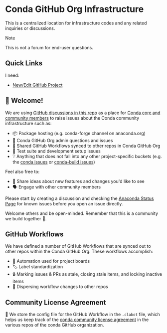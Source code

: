 # Conda GitHub Org Infrastructure

This is a centralized location for infrastructure codes and any related inquiries or discussions.

> [!NOTE]
> This is not a forum for end-user questions.

## Quick Links

I need:
- [New/Edit GitHub Project](issues/new?template=5_project.yml)

## 👋 Welcome!

We are using [GitHub discussions in this repo](https://github.com/conda/infra/discussions) as a place for [Conda core and community members](https://github.com/conda-incubator/governance#teams--roles) to raise issues about the Conda community infrastructure such as:
  * 📦 Package hosting (e.g. conda-forge channel on anaconda.org)
  * 👤 Conda GitHub Org admin questions and issues
  * 🔄 Shared GitHub Workflows synced to other repos in Conda GitHub Org
  * 🧪 Test suite and development setup issues
  * ❔ Anything that does not fall into any other project-specific buckets (e.g. the [conda issues](https://github.com/conda/conda/issues) or [conda-build issues](https://github.com/conda/conda-build/issues))

Feel also free to:
  * 💭 Share ideas about new features and changes you'd like to see
  * 🗣️ Engage with other community members

Please start by creating a discussion and checking the [Anaconda Status Page](https://anaconda.statuspage.io) for known issues before you open an issue directly.

Welcome others and be open-minded. Remember that this is a community we build together 💪.

## GitHub Workflows

We have defined a number of GitHub Workflows that are synced out to other repos within the Conda GitHub Org. These workflows accomplish:
  * 🤖 Automation used for project boards
  * 🏷️ Label standardization
  * 🔒 Marking issues & PRs as stale, closing stale items, and locking inactive items
  * 🔄 Dispersing workflow changes to other repos

## Community License Agreement

📝 We store the config file for the GitHub Workflow in the `.clabot` file, which helps us keep track of the [conda community license agreement](https://docs.conda.io/projects/conda/en/latest/dev-guide/contributing.html#conda-contributor-license-agreement) in the various
repos of the conda GitHub organization.
